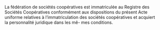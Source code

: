 La fédération de sociétés coopératives est immatriculée au Registre des Sociétés Coopératives conformément aux dispositions du présent Acte uniforme relatives à l’immatriculation des sociétés coopératives et acquiert la personnalité juridique dans les mê- mes conditions.